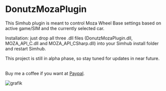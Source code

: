 # DonutzMozaPlugin

This Simhub plugin is meant to control Moza Wheel Base settings based on active game/SIM and the currently selected car.

Installation: just drop all three .dll files (DonutzMozaPlugin.dll, MOZA_API_C.dll and MOZA_API_CSharp.dll) into your Simhub install folder and restart Simhub.

This project is still in alpha phase, so stay tuned for updates in near future.

<br>Buy me a coffee if you want at [Paypal](https://paypal.me/donutz75?country.x=DE&locale.x=de_DE).

![grafik](https://github.com/user-attachments/assets/67eef29d-5342-4f31-99ce-bf540aebe572)

